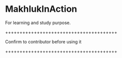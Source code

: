 # MakhlukInAction
For learning and study purpose.

+++++++++++++++++++++++++++++++++++++++

Confirm to contributor before using it

+++++++++++++++++++++++++++++++++++++++
